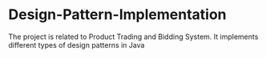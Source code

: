 # Design-Pattern-Implementation
The project is related to Product Trading and Bidding System. It implements different types of design patterns in Java
